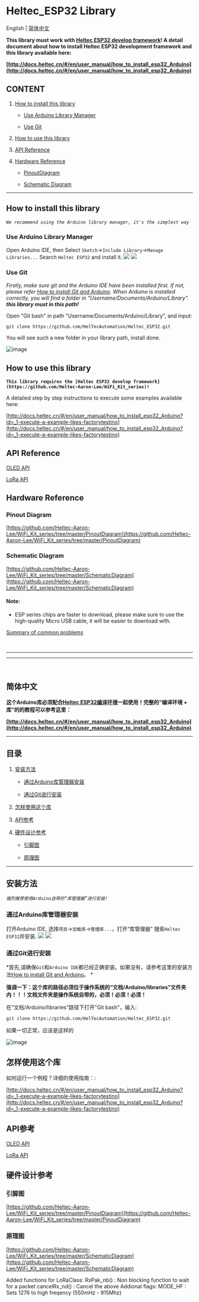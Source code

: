 # Heltec_ESP32 Library

English | [简体中文](#简体中文)

**This library must work with [Heltec ESP32 develop framework](https://github.com/Heltec-Aaron-Lee/WiFi_Kit_series)! A detail document about how to install Heltec ESP32 development framework and this library available here:**

**[http://docs.heltec.cn/#/en/user_manual/how_to_install_esp32_Arduino](http://docs.heltec.cn/#/en/user_manual/how_to_install_esp32_Arduino)**

## CONTENT

1. [How to install this library](#how-to-install-this-library)

	- [Use Arduino Library Manager](#use-arduino-library-manager)

	- [Use Git](#use-git)

2. [How to use this library](#how-to-use-this-library)

3. [API Reference](#api-reference)

4. [Hardware Reference](#hardware-reference)

	- [PinoutDiagram](#pinoutdiagram)

	- [Schematic Diagram](#schematic-diagram)


***


## How to install this library
*`We recommend using the Arduino library manager, it's the simplest way`*

### Use Arduino Library Manager
Open Arduino IDE, then Select `Sketch`->`Include Library`->`Manage Libraries...`
Search `Heltec ESP32` and install it.
<img src="http://docs.heltec.cn/img/how_to_install_esp32_Arduino/06.png">
<img src="http://docs.heltec.cn/img/how_to_install_esp32_Arduino/07.jpg">

### Use Git

*Firstly, make sure git and the Arduino IDE have been installed first. If not, please refer [How to install Git and Arduino](http://docs.heltec.cn/#/en/user_manual/how_to_install_git_and_arduino). When Arduino is installed correctly, you will find a folder in "Username/Documents/Arduino/Library". **this library must in this path!***

Open "Git bash" in path "Username/Documents/Arduino/Library", and input:

    git clone https://github.com/HelTecAutomation/Heltec_ESP32.git

You will see such a new folder in your library path, install done.

![image](img/location.png)


## How to use this library

**`This library requires the [Heltec ESP32 develop framework](https://github.com/Heltec-Aaron-Lee/WiFi_Kit_series)!`**

A detailed step by step instructions to execute some examples available here:

[http://docs.heltec.cn/#/en/user_manual/how_to_install_esp32_Arduino?id=_1-execute-a-example-likes-factorytestino](http://docs.heltec.cn/#/en/user_manual/how_to_install_esp32_Arduino?id=_1-execute-a-example-likes-factorytestino)

## API Reference
[OLED API](https://github.com/HelTecAutomation/Heltec_ESP32/blob/master/src/oled/OLEDDisplay.h)

[LoRa API](src/lora/API.md)

## Hardware Reference

### Pinout Diagram
[https://github.com/Heltec-Aaron-Lee/WiFi_Kit_series/tree/master/PinoutDiagram](https://github.com/Heltec-Aaron-Lee/WiFi_Kit_series/tree/master/PinoutDiagram)
### Schematic Diagram
[https://github.com/Heltec-Aaron-Lee/WiFi_Kit_series/tree/master/SchematicDiagram](https://github.com/Heltec-Aaron-Lee/WiFi_Kit_series/tree/master/SchematicDiagram)


#### Note:
* ESP series chips are faster to download, please make sure to use the high-quality Micro USB cable, it will be easier to download with.

[Summary of common problems](http://www.heltec.cn/summary-of-common-problems-in-wifi-kit-series-continuous-update/?lang=en)

&nbsp;
***
***
&nbsp;

## 简体中文

**这个Arduino库必须配合[Heltec ESP32编译环境](https://github.com/Heltec-Aaron-Lee/WiFi_Kit_series)一起使用！完整的“编译环境 + 库”的的教程可以参考这里：**

**[http://docs.heltec.cn/#/en/user_manual/how_to_install_esp32_Arduino](http://docs.heltec.cn/#/en/user_manual/how_to_install_esp32_Arduino)**

***

## 目录

1. [安装方法](#安装方法)

	- [通过Arduino库管理器安装](#通过Arduino库管理器安装)

	- [通过Git进行安装](#use-git)

2. [怎样使用这个库](#怎样使用这个库)

3. [API参考](#API参考)

4. [硬件设计参考](#硬件设计参考)

	- [引脚图](#引脚图)

	- [原理图](#原理图)


***


## 安装方法
*`强烈推荐使用Arduino自带的“库管理器”进行安装!`*

### 通过Arduino库管理器安装
打开Arduino IDE, 选择`项目`->`加载库`->`管理库...`，打开“库管理器”
搜索`Heltec ESP32`并安装.
<img src="http://docs.heltec.cn/img/how_to_install_esp32_Arduino/06.png">
<img src="http://docs.heltec.cn/img/how_to_install_esp32_Arduino/07.jpg">

### 通过Git进行安装

*首先,请确保`Git`和`Arduino IDE`都已经正确安装。如果没有，请参考这里的安装方法[How to install Git and Arduino](http://docs.heltec.cn/#/en/user_manual/how_to_install_git_and_arduino)。 *

**强调一下：这个库的路径必须位于操作系统的“文档/Arduino/libraries”文件夹内！！！文档文件夹是操作系统自带的，必须！必须！必须！**

在“文档/Arduino/libraries”路径下打开"Git bash"，输入:

    git clone https://github.com/HelTecAutomation/Heltec_ESP32.git

如果一切正常，应该是这样的

![image](img/location_cn.png)


## 怎样使用这个库

如何运行一个例程？详细的使用指南：:

[http://docs.heltec.cn/#/en/user_manual/how_to_install_esp32_Arduino?id=_1-execute-a-example-likes-factorytestino](http://docs.heltec.cn/#/en/user_manual/how_to_install_esp32_Arduino?id=_1-execute-a-example-likes-factorytestino)

## API参考
[OLED API](https://github.com/HelTecAutomation/Heltec_ESP32/blob/master/src/oled/OLEDDisplay.h)

[LoRa API](src/lora/API.md)

## 硬件设计参考

### 引脚图
[https://github.com/Heltec-Aaron-Lee/WiFi_Kit_series/tree/master/PinoutDiagram](https://github.com/Heltec-Aaron-Lee/WiFi_Kit_series/tree/master/PinoutDiagram)
### 原理图
[https://github.com/Heltec-Aaron-Lee/WiFi_Kit_series/tree/master/SchematicDiagram](https://github.com/Heltec-Aaron-Lee/WiFi_Kit_series/tree/master/SchematicDiagram)


Added functions for LoRaClass:
RxPak_nb() : Non blocking function to wait for a packet
cancelRx_nd() : Cancel the above
Addional flags: MODE_HF : Sets 1276 to high freqency (550mHz  - 915Mhz)




